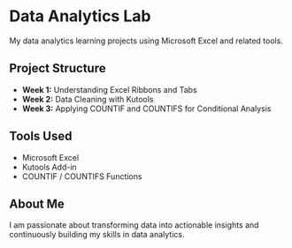 # Data Analytics Lab

My data analytics learning projects using Microsoft Excel and related tools.

## Project Structure

- **Week 1:** Understanding Excel Ribbons and Tabs  
- **Week 2:** Data Cleaning with Kutools  
- **Week 3:** Applying COUNTIF and COUNTIFS for Conditional Analysis  

## Tools Used

- Microsoft Excel  
- Kutools Add-in  
- COUNTIF / COUNTIFS Functions  

## About Me

I am passionate about transforming data into actionable insights and continuously building my skills in data analytics.

